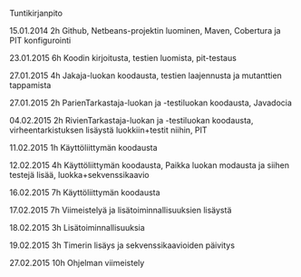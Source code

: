 Tuntikirjanpito

15.01.2014	2h	Github, Netbeans-projektin luominen, Maven, Cobertura ja PIT konfigurointi

23.01.2015  6h  Koodin kirjoitusta, testien luomista, pit-testaus

27.01.2015  4h  Jakaja-luokan koodausta, testien laajennusta ja mutanttien tappamista

27.01.2015  2h  ParienTarkastaja-luokan ja -testiluokan koodausta, Javadocia

04.02.2015  2h  RivienTarkastaja-luokan ja -testiluokan koodausta, virheentarkistuksen lisäystä luokkiin+testit niihin, PIT

11.02.2015  1h  Käyttöliittymän koodausta

12.02.2015  4h  Käyttöliittymän koodausta, Paikka luokan modausta ja siihen testejä lisää, luokka+sekvenssikaavio

16.02.2015  7h  Käyttöliittymän koodausta

17.02.2015  7h  Viimeistelyä ja lisätoiminnallisuuksien lisäystä

18.02.2015  3h  Lisätoiminnallisuuksia

19.02.2015  3h  Timerin lisäys ja sekvenssikaavioiden päivitys

27.02.2015  10h Ohjelman viimeistely
